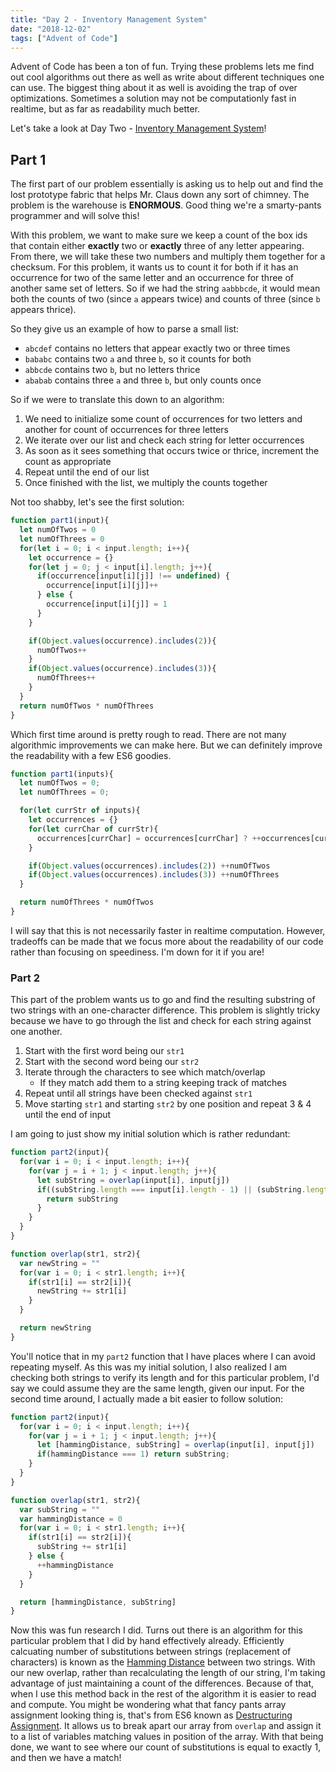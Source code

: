 ```yaml
---
title: "Day 2 - Inventory Management System"
date: "2018-12-02"
tags: ["Advent of Code"]
---
```


Advent of Code has been a ton of fun. Trying these problems lets me find out cool 
algorithms out there as well as write about different techniques one can use. 
The biggest thing about it as well is avoiding the trap of over optimizations.
Sometimes a solution may not be computationly fast in realtime, but as far as 
readability much better.

Let's take a look at Day Two - [Inventory Management System][1]! 

## Part 1
The first part of our problem essentially is asking us to help
out and find the lost prototype fabric that helps Mr. Claus down
any sort of chimney. The problem is the warehouse is **ENORMOUS**.
Good thing we're a smarty-pants programmer and will solve this!

With this problem, we want to make sure we keep a count of the box ids that contain 
either **exactly** two or **exactly** three of any letter appearing. 
From there, we will take these two numbers and multiply them together for a checksum.
For this problem, it wants us to count it for both if it has an occurrence for two
of the same letter and an occurrence for three of another same set of letters.
So if we had the string `aabbbcde`, it would mean both the counts of two (since
`a` appears twice) and counts of three (since `b` appears thrice).

So they give us an example of how to parse a small list:

- `abcdef` contains no letters that appear exactly two or three times
- `bababc` contains two `a` and three `b`, so it counts for both
- `abbcde` contains two `b`, but no letters thrice
- `ababab` contains three `a` and three `b`, but only counts once

So if we were to translate this down to an algorithm:

1. We need to initialize some count of occurrences for two 
letters and another for count of occurrences for three letters
2. We iterate over our list and check each string for letter occurrences
3. As soon as it sees something that occurs twice or thrice, increment the count as appropriate
4. Repeat until the end of our list
5. Once finished with the list, we multiply the counts together

Not too shabby, let's see the first solution:

```js
function part1(input){
  let numOfTwos = 0
  let numOfThrees = 0
  for(let i = 0; i < input.length; i++){
    let occurrence = {}
    for(let j = 0; j < input[i].length; j++){
      if(occurrence[input[i][j]] !== undefined) {
        occurrence[input[i][j]]++
      } else {
        occurrence[input[i][j]] = 1
      }
    }

    if(Object.values(occurrence).includes(2)){
      numOfTwos++
    }
    if(Object.values(occurrence).includes(3)){
      numOfThrees++
    }
  }
  return numOfTwos * numOfThrees
}
```

Which first time around is pretty rough to read. There are not
many algorithmic improvements we can make here. But we can 
definitely improve the readability with a few ES6 goodies.

```js
function part1(inputs){
  let numOfTwos = 0;
  let numOfThrees = 0;

  for(let currStr of inputs){
    let occurrences = {}
    for(let currChar of currStr){
      occurrences[currChar] = occurrences[currChar] ? ++occurrences[currChar] : 1
    }

    if(Object.values(occurrences).includes(2)) ++numOfTwos
    if(Object.values(occurrences).includes(3)) ++numOfThrees
  }

  return numOfThrees * numOfTwos
}
```

I will say that this is not necessarily faster in realtime computation. However,
tradeoffs can be made that we focus more about the readability of our code rather
than focusing on speediness. I'm down for it if you are!

### Part 2

This part of the problem wants us to go and find the resulting substring
of two strings with an one-character difference. This problem is slightly tricky
because we have to go through the list and check for each string against one another.

1. Start with the first word being our `str1`
2. Start with the second word being our `str2`
3. Iterate through the characters to see which match/overlap
    * If they match add them to a string keeping track of matches
4. Repeat until all strings have been checked against `str1`
5. Move starting `str1` and starting `str2` by one position and repeat 3 & 4 until the end of input

I am going to just show my initial solution which is rather redundant:
```js
function part2(input){
  for(var i = 0; i < input.length; i++){
    for(var j = i + 1; j < input.length; j++){
      let subString = overlap(input[i], input[j])
      if((subString.length === input[i].length - 1) || (subString.length === input[j].length -1)){
        return subString
      }
    }
  }
}

function overlap(str1, str2){
  var newString = ""
  for(var i = 0; i < str1.length; i++){
    if(str1[i] == str2[i]){
      newString += str1[i]
    }
  }

  return newString
}
```

You'll notice that in my `part2` function that I have places where I can avoid
repeating myself. As this was my initial solution, I also realized I am checking
both strings to verify its length and for this particular problem, I'd say we could
assume they are the same length, given our input. For the second time around,
I actually made a bit easier to follow solution:

```js
function part2(input){
  for(var i = 0; i < input.length; i++){
    for(var j = i + 1; j < input.length; j++){
      let [hammingDistance, subString] = overlap(input[i], input[j])
      if(hammingDistance === 1) return subString;
    }
  }
}

function overlap(str1, str2){
  var subString = ""
  var hammingDistance = 0
  for(var i = 0; i < str1.length; i++){
    if(str1[i] == str2[i]){
      subString += str1[i]
    } else {
      ++hammingDistance
    }
  }

  return [hammingDistance, subString]
}
```

Now this was fun research I did. Turns out there is an algorithm for this particular
problem that I did by hand effectively already. Efficiently calcuating number of
substitutions between strings (replacement of characters) is known as the [Hamming Distance][2]
between two strings. With our new overlap, rather than recalculating the length of our string,
I'm taking advantage of just maintaining a count of the differences. Because of that,
when I use this method back in the rest of the algorithm it is easier to
read and compute. You might be wondering what that fancy pants array assignment
looking thing is, that's from ES6 known as [Destructuring Assignment][3]. It allows us
to break apart our array from `overlap` and assign it to a list of variables matching
values in position of the array. With that being done, we want to see where our count
of substitutions is equal to exactly 1, and then we have a match!


[1]: https://adventofcode.com/2018/day/2
[2]: https://en.wikipedia.org/wiki/Hamming_distance
[3]: https://developer.mozilla.org/en-US/docs/Web/JavaScript/Reference/Operators/Destructuring_assignment